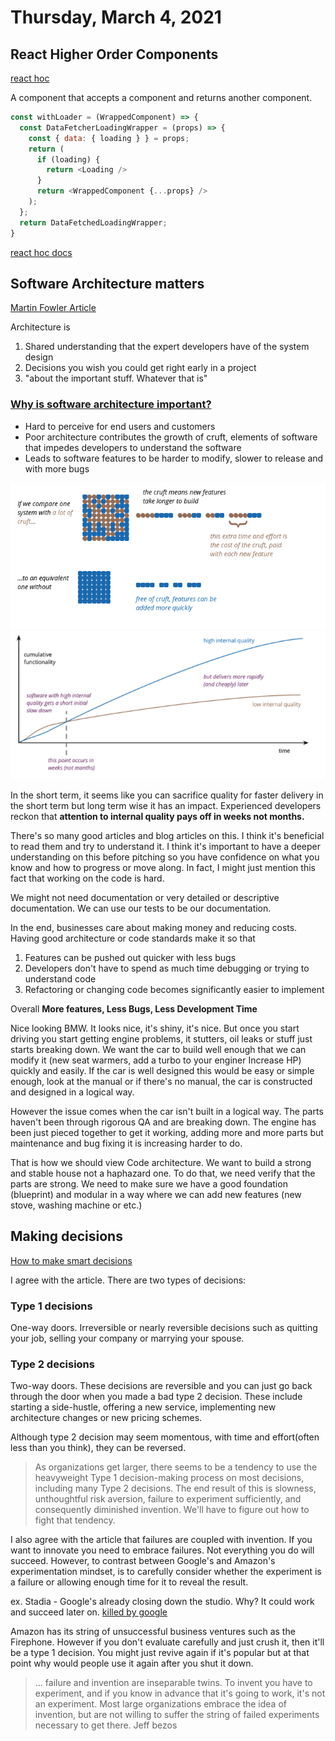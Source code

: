 # Thursday, March 4, 2021

## React Higher Order Components

[react hoc](https://capgemini.github.io/frontend/react-HoCs/)

A component that accepts a component and returns another component.

```javascript
const withLoader = (WrappedComponent) => {
  const DataFetcherLoadingWrapper = (props) => {
    const { data: { loading } } = props;
    return (
      if (loading) {
        return <Loading />
      }
      return <WrappedComponent {...props} />
    );
  };
  return DataFetchedLoadingWrapper;
}
```
[react hoc docs](https://reactjs.org/docs/higher-order-components.html)


## Software Architecture matters

[Martin Fowler Article](https://martinfowler.com/architecture/)

Architecture is
1. Shared understanding that the expert developers have of the system design
2. Decisions you wish you could get right early in a project
3. "about the important stuff. Whatever that is"

### [Why is software architecture important?](https://martinfowler.com/articles/is-quality-worth-cost.html)
* Hard to perceive for end users and customers
* Poor architecture contributes the growth of cruft, elements of software that impedes developers to understand the software
* Leads to software features to be harder to modify, slower to release and with more bugs

![](images/2021-03-04-12-41-31.png)
![](images/2021-03-04-12-42-39.png)

In the short term, it seems like you can sacrifice quality for faster delivery in the short term but long term wise it has an impact. Experienced developers reckon that **attention to internal quality pays off in weeks not months.**

There's so many good articles and blog articles on this. I think it's beneficial to read them and try to understand it. I think it's important to have a deeper understanding on this before pitching so you have confidence on what you know and how to progress or move along. In fact, I might just mention this fact that working on the code is hard. 

We might not need documentation or very detailed or descriptive documentation. We can use our tests to be our documentation.

In the end, businesses care about making money and reducing costs. Having good architecture or code standards make it so that
1. Features can be pushed out quicker with less bugs
2. Developers don't have to spend as much time debugging or trying to understand code
3. Refactoring or changing code becomes significantly easier to implement

Overall **More features, Less Bugs, Less Development Time**

Nice looking BMW. It looks nice, it's shiny, it's nice. But once you start driving you start getting engine problems, it stutters, oil leaks or stuff just starts breaking down. We want the car to build well enough that we can modify it (new seat warmers, add a turbo to your enginer Increase HP) quickly and easily. If the car is well designed this would be easy or simple enough, look at the manual or if there's no manual, the car is constructed and designed in a logical way.

However the issue comes when the car isn't built in a logical way. The parts haven't been through rigorous QA and are breaking down. The engine has been just pieced together to get it working, adding more and more parts but maintenance and bug fixing it is increasing harder to do.

That is how we should view Code architecture. We want to build a strong and stable house not a haphazard one. To do that, we need verify that the parts are strong. We need to make sure we have a good foundation (blueprint) and modular in a way where we can add new features (new stove, washing machine or etc.)

## Making decisions
[How to make smart decisions](https://www.inc.com/jeff-haden/amazon-founder-jeff-bezos-this-is-how-successful-people-make-such-smart-decisions.html)

I agree with the article. There are two types of decisions: 

### Type 1 decisions
One-way doors. Irreversible or nearly reversible decisions such as quitting your job, selling your company or marrying your spouse.

### Type 2 decisions
Two-way doors. These decisions are reversible and you can just go back through the door when you made a bad type 2 decision. These include starting a side-hustle, offering a new service, implementing new architecture changes or new pricing schemes.

Although type 2 decision may seem momentous, with time and effort(often less than you think), they can be reversed.

> As organizations get larger, there seems to be a tendency to use the heavyweight Type 1 decision-making process on most decisions, including many Type 2 decisions. The end result of this is slowness, unthoughtful risk aversion, failure to experiment sufficiently, and consequently diminished invention. We'll have to figure out how to fight that tendency.


I also agree with the article that failures are coupled with invention. If you want to innovate you need to embrace failures. Not everything you do will succeed. However, to contrast between Google's and Amazon's experimentation mindset, is to carefully consider whether the experiment is a failure or allowing enough time for it to reveal the result.

ex. Stadia - Google's already closing down the studio. Why? It could work and succeed later on. [killed by google](https://killedbygoogle.com/)

Amazon has its string of unsuccessful business ventures such as the Firephone. However if you don't evaluate carefully and just crush it, then it'll be a type 1 decision. You might just revive again if it's popular but at that point why would people use it again after you shut it down.

>... failure and invention are inseparable twins. To invent you have to experiment, and if you know in advance that it's going to work, it's not an experiment. Most large organizations embrace the idea of invention, but are not willing to suffer the string of failed experiments necessary to get there. Jeff bezos